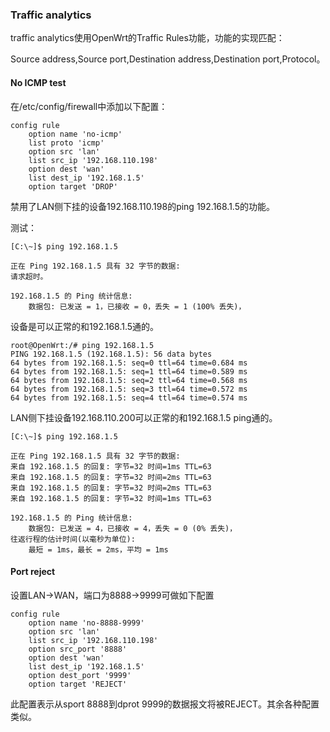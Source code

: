 ### Traffic analytics



traffic analytics使用OpenWrt的Traffic Rules功能，功能的实现匹配：

Source address,Source port,Destination address,Destination port,Protocol。



#### No ICMP test

在/etc/config/firewall中添加以下配置：

```
config rule
	option name 'no-icmp'
	list proto 'icmp'
	option src 'lan'
	list src_ip '192.168.110.198'
	option dest 'wan'
	list dest_ip '192.168.1.5'
	option target 'DROP'
```

禁用了LAN侧下挂的设备192.168.110.198的ping 192.168.1.5的功能。

测试：

```
[C:\~]$ ping 192.168.1.5

正在 Ping 192.168.1.5 具有 32 字节的数据:
请求超时。

192.168.1.5 的 Ping 统计信息:
    数据包: 已发送 = 1，已接收 = 0，丢失 = 1 (100% 丢失)，
```

设备是可以正常的和192.168.1.5通的。

```
root@OpenWrt:/# ping 192.168.1.5
PING 192.168.1.5 (192.168.1.5): 56 data bytes
64 bytes from 192.168.1.5: seq=0 ttl=64 time=0.684 ms
64 bytes from 192.168.1.5: seq=1 ttl=64 time=0.589 ms
64 bytes from 192.168.1.5: seq=2 ttl=64 time=0.568 ms
64 bytes from 192.168.1.5: seq=3 ttl=64 time=0.572 ms
64 bytes from 192.168.1.5: seq=4 ttl=64 time=0.574 ms
```

LAN侧下挂设备192.168.110.200可以正常的和192.168.1.5 ping通的。

```
[C:\~]$ ping 192.168.1.5

正在 Ping 192.168.1.5 具有 32 字节的数据:
来自 192.168.1.5 的回复: 字节=32 时间=1ms TTL=63
来自 192.168.1.5 的回复: 字节=32 时间=2ms TTL=63
来自 192.168.1.5 的回复: 字节=32 时间=2ms TTL=63
来自 192.168.1.5 的回复: 字节=32 时间=1ms TTL=63

192.168.1.5 的 Ping 统计信息:
    数据包: 已发送 = 4，已接收 = 4，丢失 = 0 (0% 丢失)，
往返行程的估计时间(以毫秒为单位):
    最短 = 1ms，最长 = 2ms，平均 = 1ms
```



#### Port reject

设置LAN->WAN，端口为8888->9999可做如下配置

```
config rule
	option name 'no-8888-9999'
	option src 'lan'
	list src_ip '192.168.110.198'
	option src_port '8888'
	option dest 'wan'
	list dest_ip '192.168.1.5'
	option dest_port '9999'
	option target 'REJECT'
```

此配置表示从sport 8888到dprot 9999的数据报文将被REJECT。其余各种配置类似。